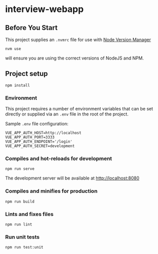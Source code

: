 # interview-webapp

## Before You Start
This project supplies an `.nvmrc` file for use with [Node Version Manager](https://github.com/creationix/nvm)

```
nvm use
```

will ensure you are using the correct versions of NodeJS and NPM.

## Project setup
```
npm install
```

### Environment

This project requires a number of environment variables that can be set directly or supplied via an `.env` file in the root of the project.

Sample `.env` file configuration:
```
VUE_APP_AUTH_HOST=http://localhost
VUE_APP_AUTH_PORT=3333
VUE_APP_AUTH_ENDPOINT='/login'
VUE_APP_AUTH_SECRET=development
```

### Compiles and hot-reloads for development
```
npm run serve
```

The development server will be available at [http://localhost:8080](http://localhost:8080)

### Compiles and minifies for production
```
npm run build
```

### Lints and fixes files
```
npm run lint
```

### Run unit tests
```
npm run test:unit
```
